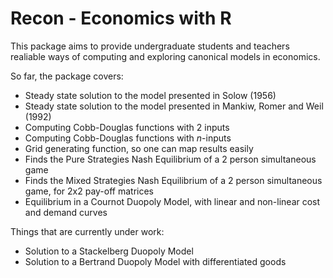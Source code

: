# Recon - Economics with R

This package aims to provide undergraduate students and teachers realiable ways of computing and exploring canonical models in economics. 

So far, the package covers:

* Steady state solution to the model presented in Solow (1956)
* Steady state solution to the model presented in Mankiw, Romer and Weil (1992)
* Computing Cobb-Douglas functions with 2 inputs
* Computing Cobb-Douglas functions with $n$-inputs
* Grid generating function, so one can map results easily
* Finds the Pure Strategies Nash Equilibrium of a 2 person simultaneous game 
* Finds the Mixed Strategies Nash Equilibrium of a 2 person simultaneous game, for 2x2 pay-off matrices
* Equilibrium in a Cournot Duopoly Model, with linear and non-linear cost and demand curves

Things that are currently under work:

* Solution to a Stackelberg Duopoly Model
* Solution to a Bertrand Duopoly Model with differentiated goods

